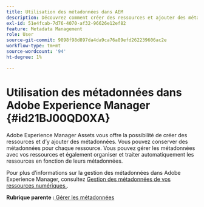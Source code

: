 ```yaml
---
title: Utilisation des métadonnées dans AEM
description: Découvrez comment créer des ressources et ajouter des métadonnées à l’aide d’Adobe Experience Manager Assets. Gérez les métadonnées à partir d’AEM Guides.
exl-id: 51e4fcab-7d76-4070-af32-96626e12ef82
feature: Metadata Management
role: User
source-git-commit: 9898f98d897da4da9ca76a89efd262239606ac2e
workflow-type: tm+mt
source-wordcount: '94'
ht-degree: 1%

---
```


# Utilisation des métadonnées dans Adobe Experience Manager {#id21BJ00QD0XA}

Adobe Experience Manager Assets vous offre la possibilité de créer des ressources et d’y ajouter des métadonnées. Vous pouvez conserver des métadonnées pour chaque ressource. Vous pouvez gérer les métadonnées avec vos ressources et également organiser et traiter automatiquement les ressources en fonction de leurs métadonnées.

Pour plus d’informations sur la gestion des métadonnées dans Adobe Experience Manager, consultez [ Gestion des métadonnées de vos ressources numériques ](https://experienceleague.adobe.com/docs/experience-manager-65/assets/using/metadata.html?lang=fr).

**Rubrique parente :**[ Gérer les métadonnées](manage-metadata.md)
